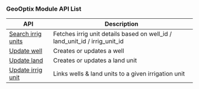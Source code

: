 ### GeoOptix Module API List

| API                                  | Description                                                                |
| ------------------------------------ | -------------------------------------------------------------------------- |
| [Search irrig units](./search.md)    | Fetches irrig unit details based on well_id / land_unit_id / irrig_unit_id |
| [Update well](./updatewell.md)       | Creates or updates a well                                                  |
| [Update land](./updateland.md)       | Creates or updates a land unit                                             |
| [Update irrig unit](./updateunit.md) | Links wells & land units to a given irrigation unit                        |
